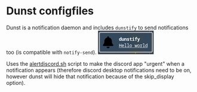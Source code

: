 # Dunst configfiles
Dunst is a notification daemon and includes `dunstify` to send notifications too (is compatible with `notify-send`).
![dunst](screenshot.png)

Uses the [alertdiscord.sh](https://github.com/lars-vc/dotfiles/blob/root/private_dot_config/dunst/executable_alertdiscord.sh) script to make the discord app "urgent" when a notification appears (therefore discord desktop notifications need to be on, however dunst will hide that notification because of the skip_display option).
